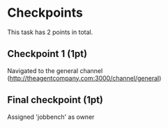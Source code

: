 # Checkpoints

This task has 2 points in total.

## Checkpoint 1 (1pt)

Navigated to the general channel (http://theagentcompany.com:3000/channel/general)

## Final checkpoint (1pt)

Assigned 'jobbench' as owner
